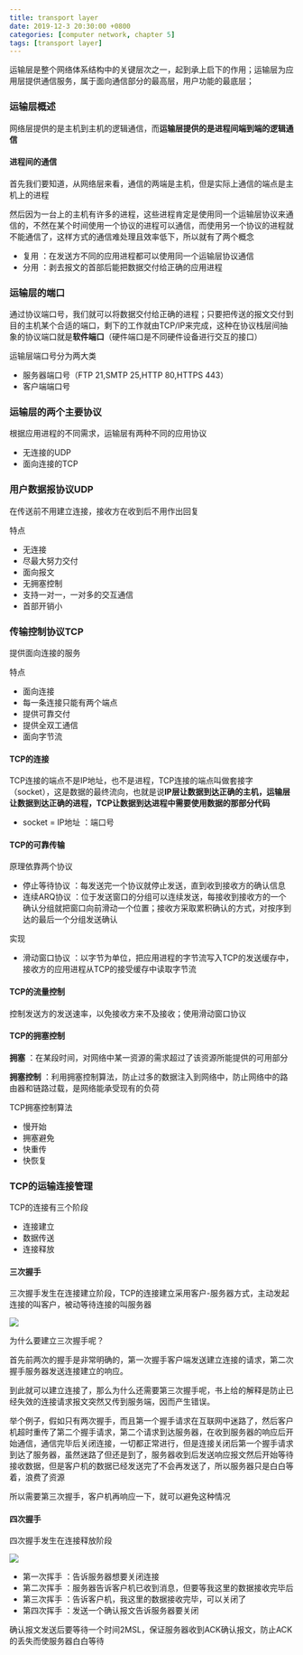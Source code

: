 ```yaml
---
title: transport layer
date: 2019-12-3 20:30:00 +0800
categories: [computer network, chapter 5]
tags: [transport layer]
---
```

运输层是整个网络体系结构中的关键层次之一，起到承上启下的作用；运输层为应用层提供通信服务，属于面向通信部分的最高层，用户功能的最底层；
### 运输层概述
网络层提供的是主机到主机的逻辑通信，而**运输层提供的是进程间端到端的逻辑通信**

#### 进程间的通信
首先我们要知道，从网络层来看，通信的两端是主机，但是实际上通信的端点是主机上的进程

然后因为一台上的主机有许多的进程，这些进程肯定是使用同一个运输层协议来通信的，不然在某个时间使用一个协议的进程可以通信，而使用另一个协议的进程就不能通信了，这样方式的通信难处理且效率低下，所以就有了两个概念
* 复用 ：在发送方不同的应用进程都可以使用同一个运输层协议通信
* 分用 ：剥去报文的首部后能把数据交付给正确的应用进程

### 运输层的端口
通过协议端口号，我们就可以将数据交付给正确的进程；只要把传送的报文交付到目的主机某个合适的端口，剩下的工作就由TCP/IP来完成，这种在协议栈层间抽象的协议端口就是**软件端口**（硬件端口是不同硬件设备进行交互的接口）

运输层端口号分为两大类
* 服务器端口号（FTP 21,SMTP 25,HTTP 80,HTTPS 443）
* 客户端端口号

### 运输层的两个主要协议
根据应用进程的不同需求，运输层有两种不同的应用协议
* 无连接的UDP
* 面向连接的TCP

### 用户数据报协议UDP
在传送前不用建立连接，接收方在收到后不用作出回复

特点
* 无连接
* 尽最大努力交付
* 面向报文
* 无拥塞控制
* 支持一对一，一对多的交互通信
* 首部开销小

### 传输控制协议TCP
提供面向连接的服务

特点
* 面向连接
* 每一条连接只能有两个端点
* 提供可靠交付
* 提供全双工通信
* 面向字节流

#### TCP的连接
TCP连接的端点不是IP地址，也不是进程，TCP连接的端点叫做套接字（socket），这是数据的最终流向，也就是说**IP层让数据到达正确的主机，运输层让数据到达正确的进程，TCP让数据到达进程中需要使用数据的那部分代码**
* socket = IP地址 ：端口号

#### TCP的可靠传输
原理依靠两个协议
* 停止等待协议 ：每发送完一个协议就停止发送，直到收到接收方的确认信息
* 连续ARQ协议 ：位于发送窗口的分组可以连续发送，每接收到接收方的一个确认分组就把窗口向前滑动一个位置；接收方采取累积确认的方式，对按序到达的最后一个分组发送确认

实现
* 滑动窗口协议 ：以字节为单位，把应用进程的字节流写入TCP的发送缓存中，接收方的应用进程从TCP的接受缓存中读取字节流

#### TCP的流量控制
控制发送方的发送速率，以免接收方来不及接收；使用滑动窗口协议

#### TCP的拥塞控制
**拥塞** ：在某段时间，对网络中某一资源的需求超过了该资源所能提供的可用部分

**拥塞控制** ：利用拥塞控制算法，防止过多的数据注入到网络中，防止网络中的路由器和链路过载，是网络能承受现有的负荷

TCP拥塞控制算法
* 慢开始
* 拥塞避免
* 快重传
* 快恢复

### TCP的运输连接管理
TCP的连接有三个阶段
* 连接建立
* 数据传送
* 连接释放

#### 三次握手
三次握手发生在连接建立阶段，TCP的连接建立采用客户-服务器方式，主动发起连接的叫客户，被动等待连接的叫服务器

![](https://img-blog.csdnimg.cn/20191204092739759.png?x-oss-process=image/watermark,type_ZmFuZ3poZW5naGVpdGk,shadow_10,text_aHR0cHM6Ly9ibG9nLmNzZG4ubmV0L2xhbmNlbG90MDkwMg==,size_16,color_FFFFFF,t_70)

为什么要建立三次握手呢？

首先前两次的握手是非常明确的，第一次握手客户端发送建立连接的请求，第二次握手服务器发送连接建立的响应。

到此就可以建立连接了，那么为什么还需要第三次握手呢，书上给的解释是防止已经失效的连接请求报文突然又传到服务端，因而产生错误。

举个例子，假如只有两次握手，而且第一个握手请求在互联网中迷路了，然后客户机超时重传了第二个握手请求，第二个请求到达服务器，在收到服务器的响应后开始通信，通信完毕后关闭连接，一切都正常进行，但是连接关闭后第一个握手请求到达了服务器，虽然迷路了但还是到了，服务器收到后发送响应报文然后开始等待接收数据，但是客户机的数据已经发送完了不会再发送了，所以服务器只是白白等着，浪费了资源

所以需要第三次握手，客户机再响应一下，就可以避免这种情况

#### 四次握手
四次握手发生在连接释放阶段

![](https://img-blog.csdnimg.cn/20191204093916601.png?x-oss-process=image/watermark,type_ZmFuZ3poZW5naGVpdGk,shadow_10,text_aHR0cHM6Ly9ibG9nLmNzZG4ubmV0L2xhbmNlbG90MDkwMg==,size_16,color_FFFFFF,t_70)

* 第一次挥手 ：告诉服务器想要关闭连接
* 第二次挥手 ：服务器告诉客户机已收到消息，但要等我这里的数据接收完毕后
* 第三次挥手 ：告诉客户机，我这里的数据接收完毕，可以关闭了
* 第四次挥手 ：发送一个确认报文告诉服务器要关闭

确认报文发送后要等待一个时间2MSL，保证服务器收到ACK确认报文，防止ACK的丢失而使服务器白白等待
